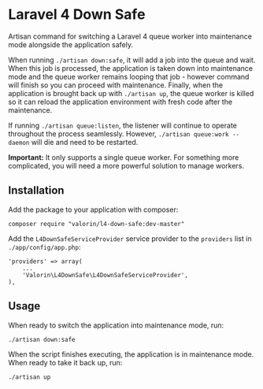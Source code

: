 Laravel 4 Down Safe
=================

Artisan command for switching a Laravel 4 queue worker into maintenance mode alongside the application safely.

When running `./artisan down:safe`, it will add a job into the queue and wait. When this job is processed, the application is taken down into maintenance mode and the queue worker remains looping that job - however command will finish so you can proceed with maintenance. Finally, when the application is brought back up with `./artisan up`, the queue worker is killed so it can reload the application environment with fresh code after the maintenance.

If running `./artisan queue:listen`, the listener will continue to operate throughout the process seamlessly. However, `./artisan queue:work --daemon` will die and need to be restarted.

**Important:** It only supports a single queue worker. For something more complicated, you will need a more powerful solution to manage workers.

Installation
------------

Add the package to your application with composer:

```
composer require "valorin/l4-down-safe:dev-master"
```

Add the `L4DownSafeServiceProvider` service provider to the `providers` list in `./app/config/app.php`:

```
'providers' => array(
    ...
    'Valorin\L4DownSafe\L4DownSafeServiceProvider',
),
```

Usage
-----

When ready to switch the application into maintenance mode, run:

```
./artisan down:safe
```

When the script finishes executing, the application is in maintenance mode. When ready to take it back up, run:

```
./artisan up
```
